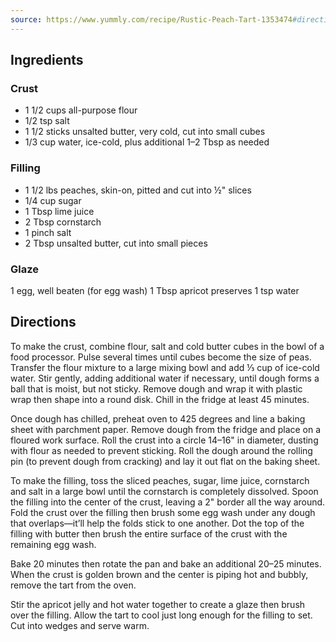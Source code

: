 ```yaml
---
source: https://www.yummly.com/recipe/Rustic-Peach-Tart-1353474#directions
---
```


## Ingredients

### Crust
* 1 1/2 cups all-purpose flour
* 1/2 tsp salt
* 1 1/2 sticks unsalted butter, very cold, cut into small cubes
* 1/3 cup water, ice-cold, plus additional 1–2 Tbsp as needed

### Filling
* 1 1/2 lbs peaches, skin-on, pitted and cut into ½" slices
* 1/4 cup sugar
* 1 Tbsp lime juice
* 2 Tbsp cornstarch
* 1 pinch salt
* 2 Tbsp unsalted butter, cut into small pieces

### Glaze
1 egg, well beaten (for egg wash)
1 Tbsp apricot preserves
1 tsp water

## Directions

To make the crust, combine flour, salt and cold butter cubes in the bowl of a food processor. Pulse several times until cubes become the size of peas. Transfer the flour mixture to a large mixing bowl and add ⅓ cup of ice-cold water. Stir gently, adding additional water if necessary, until dough forms a ball that is moist, but not sticky. Remove dough and wrap it with plastic wrap then shape into a round disk. Chill in the fridge at least 45 minutes.

Once dough has chilled, preheat oven to 425 degrees and line a baking sheet with parchment paper. Remove dough from the fridge and place on a floured work surface. Roll the crust into a circle 14–16" in diameter, dusting with flour as needed to prevent sticking. Roll the dough around the rolling pin (to prevent dough from cracking) and lay it out flat on the baking sheet.

To make the filling, toss the sliced peaches, sugar, lime juice, cornstarch and salt in a large bowl until the cornstarch is completely dissolved. Spoon the filling into the center of the crust, leaving a 2" border all the way around. Fold the crust over the filling then brush some egg wash under any dough that overlaps—it’ll help the folds stick to one another. Dot the top of the filling with butter then brush the entire surface of the crust with the remaining egg wash.

Bake 20 minutes then rotate the pan and bake an additional 20–25 minutes. When the crust is golden brown and the center is piping hot and bubbly, remove the tart from the oven.

Stir the apricot jelly and hot water together to create a glaze then brush over the filling. Allow the tart to cool just long enough for the filling to set. Cut into wedges and serve warm.
